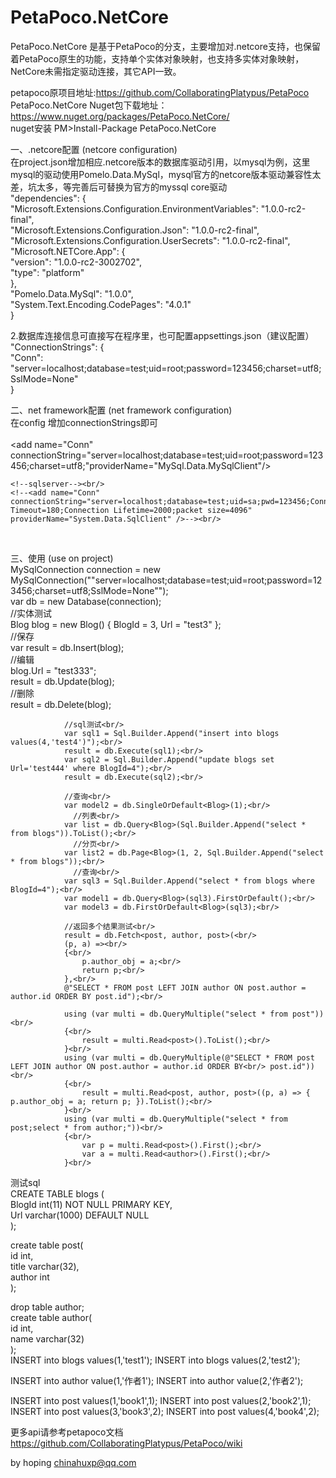 # PetaPoco.NetCore

PetaPoco.NetCore 是基于PetaPoco的分支，主要增加对.netcore支持，也保留着PetaPoco原生的功能，支持单个实体对象映射，也支持多实体对象映射，NetCore未需指定驱动连接，其它API一致。<br/>

petapoco原项目地址:https://github.com/CollaboratingPlatypus/PetaPoco  <br/>
PetaPoco.NetCore Nuget包下载地址： https://www.nuget.org/packages/PetaPoco.NetCore/   <br/>
nuget安装 PM>Install-Package PetaPoco.NetCore <br/>

一、.netcore配置 (netcore configuration)<br/>
在project.json增加相应.netcore版本的数据库驱动引用，以mysql为例，这里mysql的驱动使用Pomelo.Data.MySql，mysql官方的netcore版本驱动兼容性太差，坑太多，等完善后可替换为官方的myssql core驱动<br/>
"dependencies": { <br/>
        "Microsoft.Extensions.Configuration.EnvironmentVariables": "1.0.0-rc2-final", <br/>
        "Microsoft.Extensions.Configuration.Json": "1.0.0-rc2-final", <br/>
        "Microsoft.Extensions.Configuration.UserSecrets": "1.0.0-rc2-final", <br/>
        "Microsoft.NETCore.App": { <br/>
          "version": "1.0.0-rc2-3002702", <br/>
          "type": "platform" <br/>
        }, <br/>
        "Pomelo.Data.MySql": "1.0.0", <br/>
        "System.Text.Encoding.CodePages": "4.0.1" <br/>
      } <br/>

2.数据库连接信息可直接写在程序里，也可配置appsettings.json（建议配置）<br/>
  "ConnectionStrings": {<br/>
    "Conn": "server=localhost;database=test;uid=root;password=123456;charset=utf8;SslMode=None"<br/>
  }<br/>

二、net framework配置 (net framework configuration)<br/>
在config 增加connectionStrings即可<br/>
<connectionStrings><br/>
\<add name="Conn" connectionString="server=localhost;database=test;uid=root;password=123456;charset=utf8;"providerName="MySql.Data.MySqlClient"/><br/>
    
    <!--sqlserver--><br/>
    <!--<add name="Conn" connectionString="server=localhost;database=test;uid=sa;pwd=123456;Connect Timeout=180;Connection Lifetime=2000;packet size=4096" providerName="System.Data.SqlClient" />--><br/>
  </connectionStrings><br/>
  
三、使用 (use on project)<br/>
                MySqlConnection connection = new MySqlConnection(""server=localhost;database=test;uid=root;password=123456;charset=utf8;SslMode=None"");<br/>
                var db = new Database(connection);<br/>
                //实体测试<br/>
                Blog blog = new Blog() { BlogId = 3, Url = "test3" };<br/>
                //保存<br/>
                var result = db.Insert(blog);<br/>
                  //编辑<br/>
                blog.Url = "test333";<br/>
                result = db.Update(blog);<br/>
                   //删除<br/>
                result = db.Delete(blog);<br/>

                //sql测试<br/>
                var sql1 = Sql.Builder.Append("insert into blogs values(4,'test4')");<br/>
                result = db.Execute(sql1);<br/>
                var sql2 = Sql.Builder.Append("update blogs set Url='test444' where BlogId=4");<br/>
                result = db.Execute(sql2);<br/>
                
                //查询<br/>
                var model2 = db.SingleOrDefault<Blog>(1);<br/>
                  //列表<br/>
                var list = db.Query<Blog>(Sql.Builder.Append("select * from blogs")).ToList();<br/>
                  //分页<br/>
                var list2 = db.Page<Blog>(1, 2, Sql.Builder.Append("select * from blogs"));<br/>
                  //查询<br/>
                var sql3 = Sql.Builder.Append("select * from blogs where BlogId=4");<br/>
                var model1 = db.Query<Blog>(sql3).FirstOrDefault();<br/>
                var model3 = db.FirstOrDefault<Blog>(sql3);<br/>
                
                //返回多个结果测试<br/>
                result = db.Fetch<post, author, post>(<br/>
                (p, a) =><br/>
                {<br/>
                    p.author_obj = a;<br/>
                    return p;<br/>
                },<br/>
                @"SELECT * FROM post LEFT JOIN author ON post.author = author.id ORDER BY post.id");<br/>
                
                using (var multi = db.QueryMultiple("select * from post"))<br/>
                {<br/>
                    result = multi.Read<post>().ToList();<br/>
                }<br/>
                using (var multi = db.QueryMultiple(@"SELECT * FROM post LEFT JOIN author ON post.author = author.id ORDER BY<br/> post.id"))<br/>
                {<br/>
                    result = multi.Read<post, author, post>((p, a) => { p.author_obj = a; return p; }).ToList();<br/>
                }<br/>
                using (var multi = db.QueryMultiple("select * from post;select * from author;"))<br/>
                {<br/>
                    var p = multi.Read<post>().First();<br/>
                    var a = multi.Read<author>().First();<br/>
                }<br/>

测试sql<br/>
CREATE TABLE blogs (<br/>
  BlogId int(11) NOT NULL PRIMARY KEY,<br/>
  Url varchar(1000) DEFAULT NULL<br/>
);<br/>

create table post(<br/>
id int,<br/>
title varchar(32),<br/>
author int<br/>
);<br/>

drop table author;<br/>
create table author(<br/>
id int,<br/>
name varchar(32)<br/>
);<br/>
INSERT into blogs values(1,'test1');
INSERT into blogs values(2,'test2');

INSERT into author value(1,'作者1');
INSERT into author value(2,'作者2');

INSERT into post values(1,'book1',1);
INSERT into post values(2,'book2',1);
INSERT into post values(3,'book3',2);
INSERT into post values(4,'book4',2);

更多api请参考petapoco文档 <br/>
https://github.com/CollaboratingPlatypus/PetaPoco/wiki<br/>

by hoping chinahuxp@qq.com<br/>
